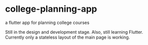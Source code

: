 # college-planning-app
a flutter app for planning college courses

Still in the design and development stage. Also, still learning Flutter. 
Currently only a stateless layout of the main page is working. 
